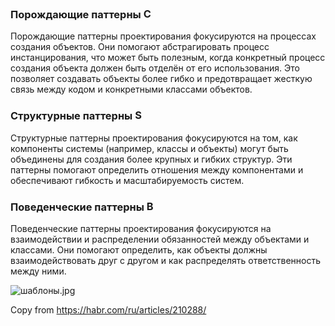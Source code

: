 <h3 id="Порождающиепаттерны&lt;imgalt=&quot;C&quot;src=&quot;Общее/Паттерныпроектирования/C.png&quot;height=&quot;17&quot;&gt;">Порождающие паттерны <img alt="C" src="Общее/Паттерны проектирования/C.png" height="17"></h3>
<p>Порождающие паттерны проектирования фокусируются на процессах создания объектов.
Они помогают абстрагировать процесс инстанцирования, что может быть полезным,
когда конкретный процесс создания объекта должен быть отделён от его использования.
Это позволяет создавать объекты более гибко и предотвращает жесткую связь между кодом и конкретными классами объектов.</p>
<h3 id="Структурныепаттерны&lt;imgalt=&quot;S&quot;src=&quot;Общее/Паттерныпроектирования/S.png&quot;height=&quot;17&quot;&gt;">Структурные паттерны <img alt="S" src="Общее/Паттерны проектирования/S.png" height="17"></h3>
<p>Структурные паттерны проектирования фокусируются на том, как компоненты системы (например, классы и объекты)
могут быть объединены для создания более крупных и гибких структур.
Эти паттерны помогают определить отношения между компонентами и обеспечивают гибкость и масштабируемость систем.</p>
<h3 id="Поведенческиепаттерны&lt;imgalt=&quot;B&quot;src=&quot;Общее/Паттерныпроектирования/B.png&quot;height=&quot;17&quot;&gt;">Поведенческие паттерны <img alt="B" src="Общее/Паттерны проектирования/B.png" height="17"></h3>
<p>Поведенческие паттерны проектирования фокусируются на взаимодействии и распределении обязанностей между объектами и классами.
Они помогают определить, как объекты должны взаимодействовать друг с другом и как распределять ответственность между ними.</p>
<p><img alt="шаблоны.jpg" src="Общее/Паттерны проектирования/шаблоны.jpg" /></p>
<p>Copy from <a target="_blank" href="https://habr.com/ru/articles/210288/">https://habr.com/ru/articles/210288/</a></p>